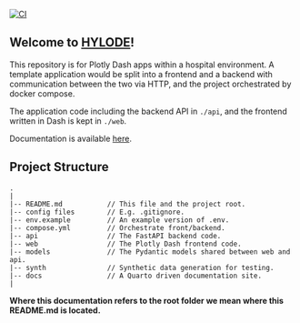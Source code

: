 [![CI](https://github.com/HYLODE/HyUi/actions/workflows/main.yml/badge.svg?branch=main)](https://github.com/HYLODE/HyUi/actions/workflows/main.yml)

## Welcome to [HYLODE](https://hylode.org)!

This repository is for Plotly Dash apps within a hospital environment. A
template application would be split into a frontend and a backend with
communication between the two via HTTP, and the project orchestrated by
docker compose.

The application code including the backend API in `./api`, and the frontend written in Dash is kept in `./web`.

Documentation is available [here](https://hylode.org/developer/setup.html).

## Project Structure

```
.
|
|-- README.md           // This file and the project root.
|-- config files        // E.g. .gitignore.
|-- env.example         // An example version of .env.
|-- compose.yml         // Orchestrate front/backend.
|-- api                 // The FastAPI backend code.
|-- web                 // The Plotly Dash frontend code.
|-- models              // The Pydantic models shared between web and api.
|-- synth               // Synthetic data generation for testing.
|-- docs                // A Quarto driven documentation site.
|
```

**Where this documentation refers to the root folder we mean where this README.md is
located.**
